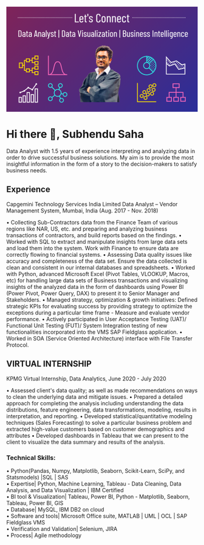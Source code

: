 ![Data Analyst | Data Visualization | Business Intelligence](https://github.com/Subhendu-Saha/Subhendu-Saha/blob/main/Capture4.PNG)

# Hi there 👋, Subhendu Saha

Data Analyst with 1.5 years of experience interpreting and analyzing data in order to drive successful business solutions. My aim is to provide the most insightful information in the form of a story to the decision-makers to satisfy business needs.

## Experience

Capgemini Technology Services India Limited 
Data Analyst – Vendor Management System, Mumbai, India (Aug. 2017 - Nov. 2018)

• Collecting Sub-Contractors data from the Finance Team of various regions like NAR, US, etc. and preparing and analyzing business transactions of contractors, and build reports based on the findings.
• Worked with SQL to extract and manipulate insights from large data sets and load them into the system. Work with Finance to ensure data are correctly flowing to financial systems.
• Assessing Data quality issues like accuracy and completeness of the data set.
Ensure the data collected is clean and consistent in our internal databases and spreadsheets.
• Worked with Python, advanced Microsoft Excel (Pivot Tables, VLOOKUP, Macros, etc) for handling large data sets of Business transactions and visualizing insights of the analyzed data in the form of dashboards using Power BI (Power Pivot, Power Query, DAX) to present it to Senior Manager and Stakeholders.
• Managed strategy, optimization & growth initiatives: Defined strategic KPIs for evaluating success by providing strategy to optimize the exceptions during a particular time frame - Measure and evaluate vendor performance.
• Actively participated in User Acceptance Testing (UAT)/ Functional Unit Testing (FUT)/ System Integration testing of new functionalities incorporated into the VMS SAP Fieldglass application.
• Worked in SOA (Service Oriented Architecture) interface with File Transfer Protocol.

## VIRTUAL INTERNSHIP

KPMG Virtual Internship, 
Data Analytics, June 2020 - July 2020

• Assessed client's data quality; as well as made recommendations on ways to clean the underlying data and
mitigate issues.
• Prepared a detailed approach for completing the analysis including understanding the data distributions, feature engineering, data transformations, modeling, results in interpretation, and reporting.
• Developed statistical/quantitative modeling techniques (Sales Forecasting) to solve a particular business
problem and extracted high-value customers based on customer demographics and attributes
• Developed dashboards in Tableau that we can present to the client to visualize the data summary and results of the analysis.


### Technical Skills: 

• Python(Pandas, Numpy, Matplotlib, Seaborn, Scikit-Learn, SciPy, and Statsmodels) |SQL | SAS     
• Expertise| Python, Machine Learning, Tableau - Data Cleaning, Data Analysis, and Data Visualization | IBM Certified       
• BI tool & Visualization| Tableau, Power BI, Python - Matplotlib, Seaborn, Tableau, Power BI, GIS                                
• Database| MySQL, IBM DB2 on cloud                                                                                                   
• Software and tools| Microsoft Office suite, MATLAB | UML | OCL | SAP Fieldglass VMS                                                    
• Verification and Validation| Selenium, JIRA                                                                                                   
• Process| Agile methodology                                                                                                          
